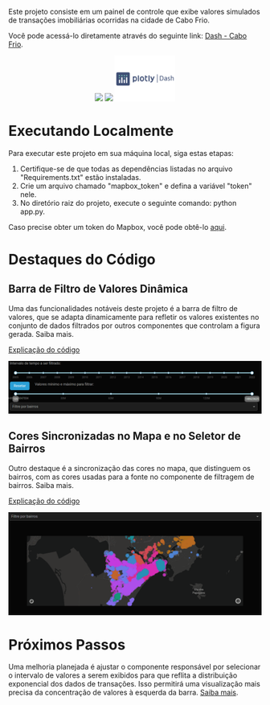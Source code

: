 Este projeto consiste em um painel de controle que exibe valores simulados de transações imobiliárias ocorridas na cidade de Cabo Frio.

Você pode acessá-lo diretamente através do seguinte link: [Dash - Cabo Frio](http://odecam.pythonanywhere.com/).

<div align='center'>
<img src="https://cdn.jsdelivr.net/gh/devicons/devicon/icons/python/python-original-wordmark.svg" width="12%"/>
<img src="https://cdn.jsdelivr.net/gh/devicons/devicon/icons/flask/flask-original.svg" width="12%"/>
<img src="readme_assets/dash-icon.png" width="24%"/>
</div>

# Executando Localmente
Para executar este projeto em sua máquina local, siga estas etapas:

1. Certifique-se de que todas as dependências listadas no arquivo "Requirements.txt" estão instaladas.
2. Crie um arquivo chamado "mapbox_token" e defina a variável "token" nele.
3. No diretório raiz do projeto, execute o seguinte comando: python app.py.

Caso precise obter um token do Mapbox, você pode obtê-lo [aqui](mapbox.com).

# Destaques do Código
## Barra de Filtro de Valores Dinâmica
Uma das funcionalidades notáveis deste projeto é a barra de filtro de valores, que se adapta dinamicamente para refletir os valores existentes no conjunto de dados filtrados por outros componentes que controlam a figura gerada. Saiba mais.

[Explicação do código](code-explanations/dinamic-slider.md)

<img src="readme_assets/values_slidebar.gif" />

## Cores Sincronizadas no Mapa e no Seletor de Bairros
Outro destaque é a sincronização das cores no mapa, que distinguem os bairros, com as cores usadas para a fonte no componente de filtragem de bairros. Saiba mais.

[Explicação do código](code-explanations/bairros-colors.md)

<img src="readme_assets/select-bairros.gif" />

# Próximos Passos
Uma melhoria planejada é ajustar o componente responsável por selecionar o intervalo de valores a serem exibidos para que reflita a distribuição exponencial dos dados de transações. Isso permitirá uma visualização mais precisa da concentração de valores à esquerda da barra. [Saiba mais](https://dash.plotly.com/dash-core-components/rangeslider#:~:text=Non%2DLinear%20Slider%20and%20Updatemode).
